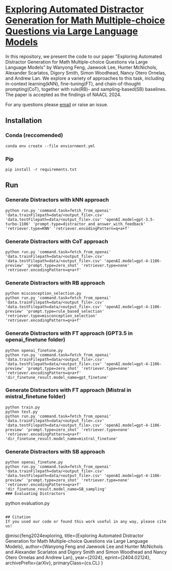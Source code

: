 # [Exploring Automated Distractor Generation for Math Multiple-choice Questions via Large Language Models](https://arxiv.org/abs/2404.02124)

In this repository, we present the code to our paper "Exploring Automated Distractor Generation for Math Multiple-choice Questions via Large Language Models" by Wanyong Feng, Jaewook Lee, Hunter McNichols, Alexander Scarlatos, Digory Smith, Simon Woodhead, Nancy Otero Ornelas, and Andrew Lan. We explore a variety of approaches to this task, including in-context learning(kNN), fine-tuning(FT), and chain-of-thought prompting(CoT), together with rule(RB)- and sampling-based(SB) baselines. The paper is accepted as the findings of NAACL 2024.

For any questions please [email](mailto:wanyongfeng@umass.edu) or raise an issue.

## Installation

### Conda (reccomended)
`conda env create --file enviornment.yml`

### Pip
`pip install -r requirements.txt`

## Run

### Generate Distractors with kNN approach
```
python run.py 'command.task=fetch_from_openai' 'data.trainFilepath=data/<output_file>.csv' 'data.testFilepath=data/<output_file>.csv' 'openAI.model=gpt-3.5-turbo-1106' 'prompt.type=distractor_and_answer_with_feedback' 'retriever.type=KNN' 'retriever.encodingPattern=q+a+f'
```
### Generate Distractors with CoT approach
```
python run.py 'command.task=fetch_from_openai' 'data.trainFilepath=data/<output_file>.csv' 'data.testFilepath=data/<output_file>.csv' 'openAI.model=gpt-4-1106-preview' 'prompt.type=zero_shot' 'retriever.type=none' 'retriever.encodingPattern=q+a+f'
```
### Generate Distractors with RB approach
```
python misconception_selection.py
python run.py 'command.task=fetch_from_openai' 'data.trainFilepath=data/<output_file>.csv' 'data.testFilepath=data/<output_file>.csv' 'openAI.model=gpt-4-1106-preview' 'prompt.type=rule_based_selection' 'retriever.type=misconception_selection' 'retriever.encodingPattern=q+a+f'
```
### Generate Distractors with FT approach (GPT3.5 in openai_finetune folder)
```
python openai_finetune.py
python run.py 'command.task=fetch_from_openai' 'data.trainFilepath=data/<output_file>.csv' 'data.testFilepath=data/<output_file>.csv' 'openAI.model=gpt-4-1106-preview' 'prompt.type=zero_shot' 'retriever.type=none' 'retriever.encodingPattern=q+a+f' 'dir_finetune_result.model_name=gpt_finetune'
```
### Generate Distractors with FT approach (Mistral in mistral_finetune folder)
```
python train.py
python test.py
python run.py 'command.task=fetch_from_openai' 'data.trainFilepath=data/<output_file>.csv' 'data.testFilepath=data/<output_file>.csv' 'openAI.model=gpt-4-1106-preview' 'prompt.type=zero_shot' 'retriever.type=none' 'retriever.encodingPattern=q+a+f' 'dir_finetune_result.model_name=mistral_finetune'
```
### Generate Distractors with SB approach
```
python openai_finetune.py
python run.py 'command.task=fetch_from_openai' 'data.trainFilepath=data/<output_file>.csv' 'data.testFilepath=data/<output_file>.csv' 'openAI.model=gpt-4-1106-preview' 'prompt.type=zero_shot' 'retriever.type=none' 'retriever.encodingPattern=q+a+f' 'dir_finetune_result.model_name=SB_sampling'
### Evaluating Distractors
```
python evaluation.py
```

## Citation
If you used our code or found this work useful in any way, please cite us!
```
@misc{feng2024exploring,
      title={Exploring Automated Distractor Generation for Math Multiple-choice Questions via Large Language Models}, 
      author={Wanyong Feng and Jaewook Lee and Hunter McNichols and Alexander Scarlatos and Digory Smith and Simon Woodhead and Nancy Otero Ornelas and Andrew Lan},
      year={2024},
      eprint={2404.02124},
      archivePrefix={arXiv},
      primaryClass={cs.CL}
}
```  
